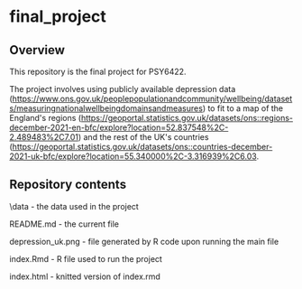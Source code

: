 # final_project

## Overview
This repository is the final project for PSY6422. 

The project involves using publicly available depression data (https://www.ons.gov.uk/peoplepopulationandcommunity/wellbeing/datasets/measuringnationalwellbeingdomainsandmeasures) to fit to a map of the England's regions (https://geoportal.statistics.gov.uk/datasets/ons::regions-december-2021-en-bfc/explore?location=52.837548%2C-2.489483%2C7.01) and the rest of the UK's countries (https://geoportal.statistics.gov.uk/datasets/ons::countries-december-2021-uk-bfc/explore?location=55.340000%2C-3.316939%2C6.03. 

## Repository contents

\data - the data used in the project

README.md - the current file

depression_uk.png - file generated by R code upon running the main file

index.Rmd - R file used to run the project

index.html - knitted version of index.rmd
